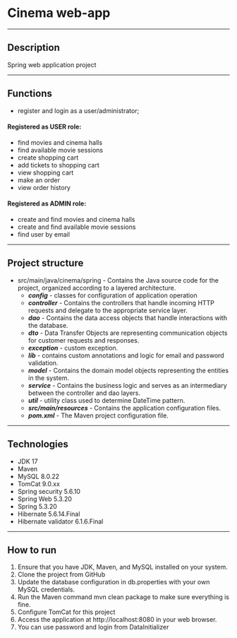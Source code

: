# Cinema web-app
___
## Description
Spring web application project
___
## Functions
- register and login as a user/administrator;
#### Registered as USER role:
- find movies and cinema halls
- find available movie sessions
- create shopping cart
- add tickets to shopping cart
- view shopping cart
- make an order
- view order history
#### Registered as ADMIN role:
- create and find movies and cinema halls
- create and find available movie sessions
- find user by email
___
## Project structure
- src/main/java/cinema/spring - Contains the Java source code for the project, organized according to a layered architecture.
    - ***config*** - classes for configuration of application operation
    - ***controller*** - Contains the controllers that handle incoming HTTP requests and delegate to the appropriate service layer.
    - ***dao*** - Contains the data access objects that handle interactions with the database.
    - ***dto*** - Data Transfer Objects are representing communication objects for customer requests and responses.
    - ***exception*** - custom exception.
    - ***lib*** - contains custom annotations and logic for email and password validation.
    - ***model*** - Contains the domain model objects representing the entities in the system.
    - ***service*** - Contains the business logic and serves as an intermediary between the controller and dao layers.
    - ***util*** - utility class used to determine DateTime pattern.
    - ***src/main/resources*** - Contains the application configuration files.
    - ***pom.xml*** - The Maven project configuration file.
___
## Technologies
- JDK 17
- Maven
- MySQL 8.0.22
- TomCat 9.0.xx
- Spring security 5.6.10
- Spring Web 5.3.20
- Spring 5.3.20
- Hibernate 5.6.14.Final
- Hibernate validator 6.1.6.Final
___
## How to run
1. Ensure that you have JDK, Maven, and MySQL installed on your system.
2. Clone the project from GitHub
3. Update the database configuration in db.properties with your own MySQL credentials.
4. Run the Maven command mvn clean package to make sure everything is fine.
5. Configure TomCat for this project
6. Access the application at http://localhost:8080 in your web browser.
7. You can use password and login from DataInitializer
